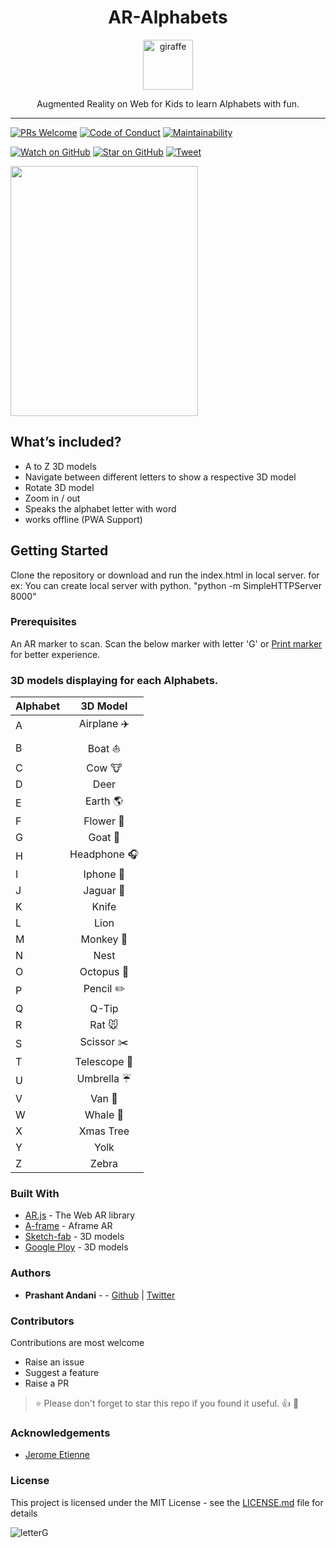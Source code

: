 <div align="center">
<h1>AR-Alphabets</h1>

<a href="https://www.emojione.com/emoji/1f992">
<img height="80" width="80" alt="giraffe" src="https://raw.githubusercontent.com/prashant-andani/git-scene/master/assets/aeroplane.png" />
</a>

<p>Augmented Reality on Web for Kids to learn Alphabets with fun.</p>
</div>

<hr />

[![PRs Welcome][prs-badge]][prs] 
[![Code of Conduct][coc-badge]][coc]
[![Maintainability](https://api.codeclimate.com/v1/badges/62d680a2262c379e308a/maintainability)](https://codeclimate.com/github/prashant-andani/AR-Alphabets-words/maintainability)

[![Watch on GitHub][github-watch-badge]][github-watch]
[![Star on GitHub][github-star-badge]][github-star]
[![Tweet][twitter-badge]][twitter]

<img src="https://github.com/prashant-andani/AR-Alphabets-words/blob/master/assets/ARDemo.gif?raw=true" height="400" width="300">

## What’s included?

* A to Z 3D models
* Navigate between different letters to show a respective 3D model
* Rotate 3D model
* Zoom in / out
* Speaks the alphabet letter with word
* works offline (PWA Support)

## Getting Started

Clone the repository or download and run the index.html in local server.
for ex: You can create local server with python. "python -m SimpleHTTPServer 8000"

### Prerequisites

An AR marker to scan. Scan the below marker with letter 'G' or [Print marker](https://github.com/prashant-andani/AR-Alphabets-words/blob/master/assets/pattern-letterG.png?raw=true) for better experience.

### 3D models displaying for each Alphabets.

| Alphabet |        3D Model        |
| -------- | :--------------------: |
| A        |  Airplane :airplane:   |
| B        |      Boat :boat:       |
| C        |       Cow :cow:        |
| D        |          Deer          |
| E        | Earth :earth_americas: |
| F        |   Flower :sunflower:   |
| G        |      Goat :goat:       |
| H        | Headphone :headphones: |
| I        |    Iphone :iphone:     |
| J        |    Jaguar :tiger2:     |
| K        |         Knife          |
| L        |          Lion          |
| M        |    Monkey :monkey:     |
| N        |          Nest          |
| O        |   Octopus :octopus:    |
| P        |    Pencil :pencil2:    |
| Q        |         Q-Tip          |
| R        |      Rat :mouse:       |
| S        |   Scissor :scissors:   |
| T        | Telescope :telescope:  |
| U        |  Umbrella :umbrella:   |
| V        |      Van :truck:       |
| W        |     Whale :whale2:     |
| X        |       Xmas Tree        |
| Y        |          Yolk          |
| Z        |         Zebra          |

### Built With

* [AR.js](https://medium.com/arjs) - The Web AR library
* [A-frame](https://aframe.io/blog/arjs/) - Aframe AR
* [Sketch-fab](https://sketchfab.com) - 3D models
* [Google Ploy](https://poly.google.com) - 3D models

### Authors

* **Prashant Andani** - - [Github](https://prashant-andani.github.io) | [Twitter](https://twitter.com/prashant_andani)

### Contributors

Contributions are most welcome

* Raise an issue
* Suggest a feature
* Raise a PR

> :star: Please don't forget to star this repo if you found it useful. :+1: :clap:

### Acknowledgements

* [Jerome Etienne](https://jeromeetienne.github.io)

### License

This project is licensed under the MIT License - see the [LICENSE.md](LICENSE.md) file for details

![letterG](https://github.com/prashant-andani/AR-Alphabets-words/blob/master/assets/pattern-letterG.png?raw=true)

<!-- prettier-ignore-start -->
[license]: https://github.com/prashant-andani/AR-Alphabets/blob/master/LICENSE
[prs-badge]: https://img.shields.io/badge/PRs-welcome-brightgreen.svg?style=flat-square
[prs]: http://makeapullrequest.com
[coc-badge]: https://img.shields.io/badge/code%20of-conduct-ff69b4.svg?style=flat-square
[coc]: https://github.com/prashant-andani/AR-Alphabets/blob/master/CODE_OF_CONDUCT.md
[github-watch-badge]: https://img.shields.io/github/watchers/prashant-andani/AR-Alphabets.svg?style=social
[github-watch]: https://github.com/prashant-andani/AR-Alphabets/watchers
[github-star-badge]: https://img.shields.io/github/stars/prashant-andani/AR-Alphabets.svg?style=social
[github-star]: https://github.com/prashant-andani/git-scene/stargazers
[twitter]: https://twitter.com/intent/tweet?text=Check%20out%20git-scene%20by%20%40prashant-andani%20https%3A%2F%2Fgithub.com%2Fprashant-andani%2Fgit-scene%20%F0%9F%91%8D
[twitter-badge]: https://img.shields.io/twitter/url/https/github.com/prashant-andani/AR-Alphabets.svg?style=social
<!-- prettier-ignore-end -->
